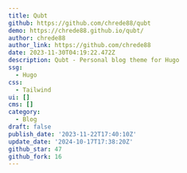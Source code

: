 ```yaml
---
title: Qubt
github: https://github.com/chrede88/qubt
demo: https://chrede88.github.io/qubt/
author: chrede88
author_link: https://github.com/chrede88
date: 2023-11-30T04:19:22.472Z
description: Qubt - Personal blog theme for Hugo
ssg:
  - Hugo
css:
  - Tailwind
ui: []
cms: []
category:
  - Blog
draft: false
publish_date: '2023-11-22T17:40:10Z'
update_date: '2024-10-17T17:38:20Z'
github_star: 47
github_fork: 16
---
```

